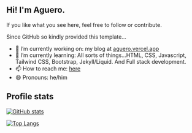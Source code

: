 ## Hi! I'm Aguero.

If you like what you see here, feel free to follow or contribute.

Since GitHub so kindly provided this template...

- 🔭 I’m currently working on: my blog at [aguero.vercel.app](https://aguero.vercel.app)
- 🌱 I’m currently learning: All sorts of things...HTML, CSS, Javascript, Tailwind CSS, Bootstrap,  Jekyll/Liquid. And Full stack development.
- 📫 How to reach me: [here](https://aguerowindah.vercel.app/#contact)
- 😄 Pronouns: he/him

## Profile stats

[![GitHub stats](https://github-readme-stats.vercel.app/api?username=aguerowindah18&show_icons=true&theme=radical)](https://github.com/anuraghazra/github-readme-stats)

[![Top Langs](https://github-readme-stats.vercel.app/api/top-langs/?username=aguerowindah18&layout=compact&theme=github_dark&langs_count=8)](https://github.com/anuraghazra/github-readme-stats)
